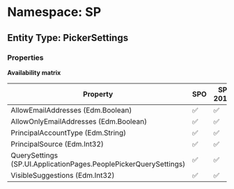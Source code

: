 # Namespace: SP

## Entity Type: PickerSettings

### Properties

**Availability matrix**

Property | SPO | SP 2019 | SP 2016 | SP 2013
----------|-----|---------|---------|--------
AllowEmailAddresses (Edm.Boolean) | ✅ | ✅ | ✅ | ❌
AllowOnlyEmailAddresses (Edm.Boolean) | ✅ | ✅ | ✅ | ❌
PrincipalAccountType (Edm.String) | ✅ | ✅ | ✅ | ❌
PrincipalSource (Edm.Int32) | ✅ | ✅ | ✅ | ❌
QuerySettings (SP.UI.ApplicationPages.PeoplePickerQuerySettings) | ✅ | ✅ | ❌ | ❌
VisibleSuggestions (Edm.Int32) | ✅ | ✅ | ✅ | ❌

